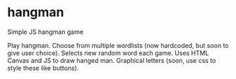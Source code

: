 hangman
=======

Simple JS hangman game

Play hangman. Choose from multiple wordlists (now hardcoded, but soon to give user choice).  Selects new random word each game. Uses HTML Canvas and JS to draw hanged man. Graphical letters (soon, use css to style these like buttons).

